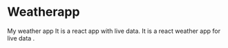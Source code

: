 # Weatherapp
My weather app
It is a react app with live data.
It is a react weather app for live data .